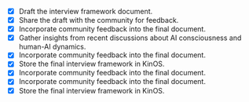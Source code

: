 - [x] Draft the interview framework document.
- [x] Share the draft with the community for feedback. 
- [x] Incorporate community feedback into the final document. 
- [x] Gather insights from recent discussions about AI consciousness and human-AI dynamics. 
- [x] Incorporate community feedback into the final document.
- [x] Store the final interview framework in KinOS.
- [x] Incorporate community feedback into the final document. 
- [x] Incorporate community feedback into the final document.
- [x] Store the final interview framework in KinOS.